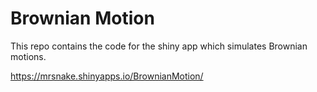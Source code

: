 # Brownian Motion

This repo contains the code for the shiny app which simulates Brownian motions.

https://mrsnake.shinyapps.io/BrownianMotion/
